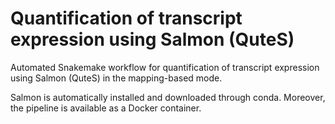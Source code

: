 # Quantification of transcript expression using Salmon (QuteS)
Automated Snakemake workflow for quantification of transcript expression using Salmon (QuteS) in the mapping-based mode.

Salmon is automatically installed and downloaded through conda.
Moreover, the pipeline is available as a Docker container.


